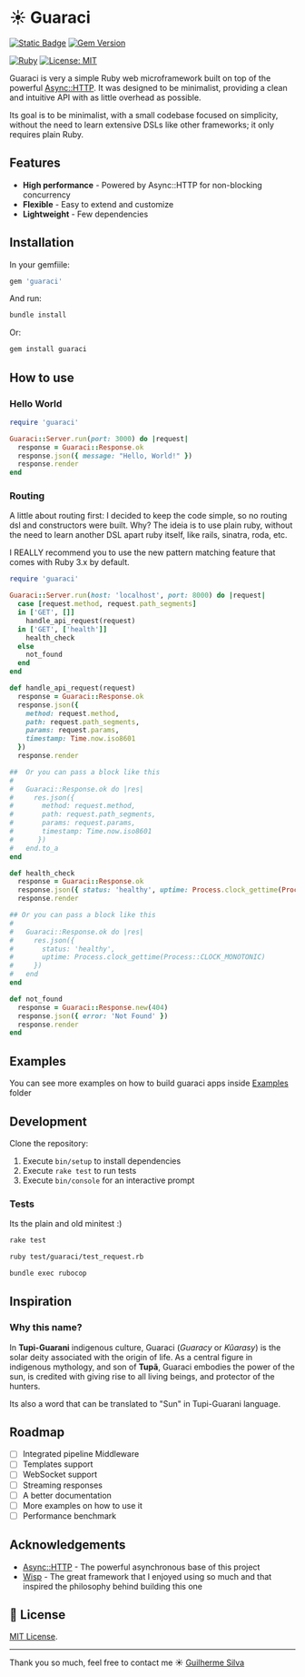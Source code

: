 # ☀️ Guaraci

[![Static Badge](https://img.shields.io/badge/rubygems-guaraci-brightgreen)](https://rubygems.org/gems/guaraci)
[![Gem Version](https://badge.fury.io/rb/guaraci.svg)](https://badge.fury.io/rb/guaraci)

[![Ruby](https://img.shields.io/badge/ruby-%3E%3D%203.4.0-red.svg)](https://ruby-lang.org)
[![License: MIT](https://img.shields.io/badge/License-MIT-yellow.svg)](https://opensource.org/licenses/MIT)

Guaraci is very a simple Ruby web microframework built on top of the powerful [Async::HTTP](https://github.com/socketry/async-http).
It was designed to be minimalist, providing a clean and intuitive API with as little overhead as possible.

Its goal is to be minimalist, with a small codebase focused on simplicity, without the need to learn extensive DSLs like other frameworks; it only requires plain Ruby.

## Features

- **High performance** - Powered by Async::HTTP for non-blocking concurrency
- **Flexible** - Easy to extend and customize
- **Lightweight** - Few dependencies

## Installation

In your gemfiile:

```ruby
gem 'guaraci'
```

And run:

```bash
bundle install
```

Or:

```bash
gem install guaraci
```

## How to use

### Hello World

```ruby
require 'guaraci'

Guaraci::Server.run(port: 3000) do |request|
  response = Guaraci::Response.ok
  response.json({ message: "Hello, World!" })
  response.render
end
```

### Routing
A little about routing first: I decided to keep the code simple, so no routing dsl and constructors were built. Why? The ideia is to use plain ruby, without the need to learn another DSL apart ruby itself, like rails, sinatra, roda, etc.

I REALLY recommend you to use the new pattern matching feature that comes with Ruby 3.x by default.

```ruby
require 'guaraci'

Guaraci::Server.run(host: 'localhost', port: 8000) do |request|
  case [request.method, request.path_segments]
  in ['GET', []]
    handle_api_request(request)
  in ['GET', ['health']]
    health_check
  else
    not_found
  end
end

def handle_api_request(request)
  response = Guaraci::Response.ok
  response.json({
    method: request.method,
    path: request.path_segments,
    params: request.params,
    timestamp: Time.now.iso8601
  })
  response.render

##  Or you can pass a block like this
#
#   Guaraci::Response.ok do |res|
#     res.json({
#       method: request.method,
#       path: request.path_segments,
#       params: request.params,
#       timestamp: Time.now.iso8601
#      })
#   end.to_a
end

def health_check
  response = Guaraci::Response.ok
  response.json({ status: 'healthy', uptime: Process.clock_gettime(Process::CLOCK_MONOTONIC) })
  response.render

## Or you can pass a block like this
#
#   Guaraci::Response.ok do |res|
#     res.json({
#       status: 'healthy',
#       uptime: Process.clock_gettime(Process::CLOCK_MONOTONIC)
#     })
#   end
end

def not_found
  response = Guaraci::Response.new(404)
  response.json({ error: 'Not Found' })
  response.render
end

```

## Examples

You can see more examples on how to build guaraci apps inside [Examples](https://github.com/glmsilva/guaraci/tree/main/examples) folder

## Development

Clone the repository:

1. Execute `bin/setup` to install dependencies
2. Execute `rake test` to run tests
3. Execute `bin/console` for an interactive prompt

### Tests
Its the plain and old minitest :)

```bash
rake test

ruby test/guaraci/test_request.rb

bundle exec rubocop
```

## Inspiration
### Why this name?

In **Tupi-Guarani** indigenous culture, Guaraci (_Guaracy_ or _Kûarasy_) is the solar deity associated with the origin of life. As a central figure in indigenous mythology, and son of **Tupã**, Guaraci embodies the power of the sun, is credited with giving rise to all living beings, and protector of the hunters.

Its also a word that can be translated to "Sun" in Tupi-Guarani language.

## Roadmap

- [ ] Integrated pipeline Middleware
- [ ] Templates support
- [ ] WebSocket support
- [ ] Streaming responses
- [ ] A better documentation
- [ ] More examples on how to use it
- [ ] Performance benchmark

## Acknowledgements

- [Async::HTTP](https://github.com/socketry/async-http) - The powerful asynchronous base of this project
- [Wisp](https://github.com/gleam-wisp/wisp) - The great framework that I enjoyed using so much and that inspired the philosophy behind building this one

## 📄 License
 [MIT License](https://opensource.org/licenses/MIT).

---

Thank you so much, feel free to contact me ☀️ [Guilherme Silva](https://github.com/glmsilva)
